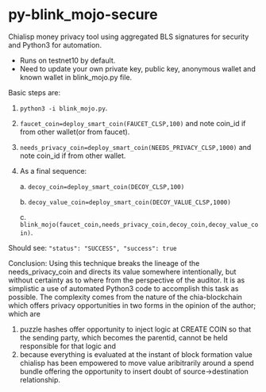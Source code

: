 # py-blink_mojo-secure
Chialisp money privacy tool using aggregated BLS signatures for security and Python3 for automation.

* Runs on testnet10 by default.
* Need to update your own private key, public key, anonymous wallet and known wallet in blink_mojo.py file.


Basic steps are:
1. `python3 -i blink_mojo.py`.
2. `faucet_coin=deploy_smart_coin(FAUCET_CLSP,100)` and note coin_id if from other wallet(or from faucet).
3. `needs_privacy_coin=deploy_smart_coin(NEEDS_PRIVACY_CLSP,1000)` and note coin_id if from other wallet.
4. As a final sequence:

   a. `decoy_coin=deploy_smart_coin(DECOY_CLSP,100)`
   
   b. `decoy_value_coin=deploy_smart_coin(DECOY_VALUE_CLSP,1000)`
   
   c. `blink_mojo(faucet_coin,needs_privacy_coin,decoy_coin,decoy_value_coin)`.
   
   
Should see:
`"status": "SUCCESS",
 "success": true`
 
 Conclusion: Using this technique breaks the lineage of the needs_privacy_coin and directs its value somewhere intentionally, but without certainty as to where from the perspective of the auditor. It is as simplistic a use of automated Python3 code to accomplish this task as possible. The complexity comes from the nature of the chia-blockchain which offers privacy opportunities in two forms in the opinion of the author; which are 
1) puzzle hashes offer opportunity to inject logic at CREATE COIN so that the sending party, which becomes the parentid, cannot be held responsible for that logic and 
2) because everything is evaluated at the instant of block formation value chialisp has been empowered to move value aribitrarily around a spend bundle offering the opportunity to insert doubt of source->destination relationship.   
